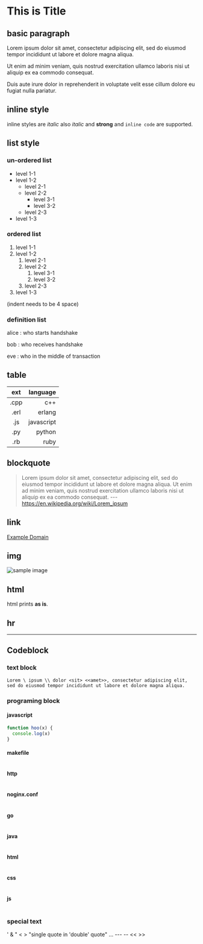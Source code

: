 # This is Title

## basic paragraph

Lorem ipsum dolor sit amet, consectetur adipiscing elit, sed do eiusmod tempor incididunt ut labore et dolore magna aliqua.

Ut enim ad minim veniam, quis nostrud exercitation ullamco laboris nisi ut aliquip ex ea commodo consequat.

Duis aute irure dolor in reprehenderit in voluptate velit esse cillum dolore eu fugiat nulla pariatur.


## inline style

inline styles are  _italic_ also *italic* and **strong** and `inline code` are supported.


## list style


### un-ordered list

- level 1-1
- level 1-2
  - level 2-1
  - level 2-2
    - level 3-1
    - level 3-2
  - level 2-3
- level 1-3


### ordered list

1. level 1-1
1. level 1-2
    1. level 2-1
    1. level 2-2
        1. level 3-1
        1. level 3-2
    1. level 2-3
1. level 1-3

(indent needs to be 4 space)


### definition list

alice
: who starts handshake

bob
: who receives handshake

eve
: who in the middle of transaction


## table

| ext|  language|
|:--:|---------:|
|.cpp|       c++|
|.erl|    erlang|
|.js |javascript|
|.py |    python|
|.rb |      ruby|



## blockquote

> Lorem ipsum dolor sit amet, consectetur adipiscing elit, sed do eiusmod tempor incididunt ut labore et dolore magna aliqua.
> Ut enim ad minim veniam, quis nostrud exercitation ullamco laboris nisi ut aliquip ex ea commodo consequat.
> --- https://en.wikipedia.org/wiki/Lorem_ipsum


## link

[Example Domain](https://example.com)


## img

![sample image](./sample.png 'this is sample image')


## html

html prints <strong>as is</strong>.


## hr

---


## Codeblock


### text block


```text
Lorem \ ipsum \\ dolor <sit> <<amet>>, consectetur adipiscing elit,
sed do eiusmod tempor incididunt ut labore et dolore magna aliqua.
```


### programing block


#### javascript


```js
function hoo(x) {
  console.log(x)
}
```


#### makefile


```make:code/Makefile
```


#### http


```http:code/http
```


#### noginx.conf


```conf:code/nginx.conf
```


#### go


```go:code/sample.go
```


#### java


```java:code/sample.java
```


#### html


```html:code/sample.html
```


#### css


```css:code/style.css
```


#### js


```js:code/script.js
```


### special text

' & " < > "single quote in 'double' quote" ... --- -- << >>

